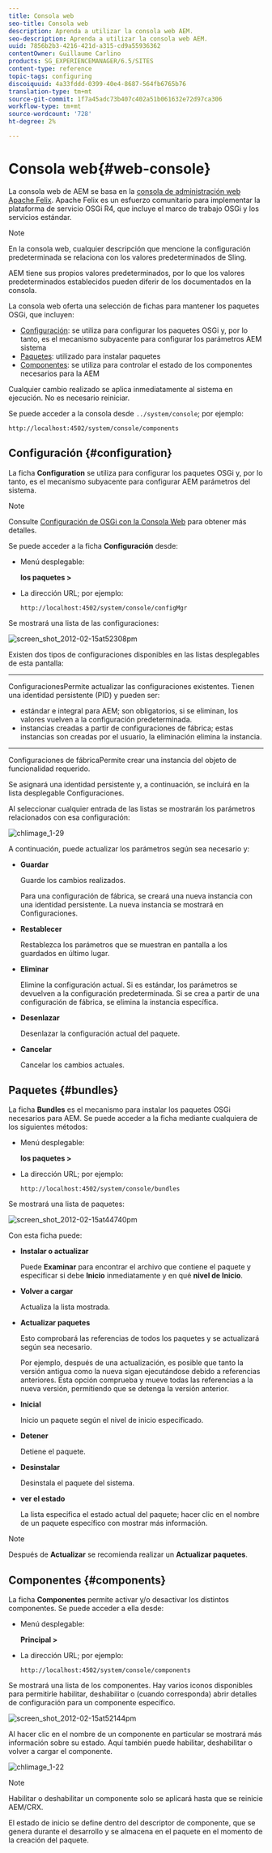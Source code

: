 ```yaml
---
title: Consola web
seo-title: Consola web
description: Aprenda a utilizar la consola web AEM.
seo-description: Aprenda a utilizar la consola web AEM.
uuid: 7856b2b3-4216-421d-a315-cd9a55936362
contentOwner: Guillaume Carlino
products: SG_EXPERIENCEMANAGER/6.5/SITES
content-type: reference
topic-tags: configuring
discoiquuid: 4a33fddd-0399-40e4-8687-564fb6765b76
translation-type: tm+mt
source-git-commit: 1f7a45adc73b407c402a51b061632e72d97ca306
workflow-type: tm+mt
source-wordcount: '728'
ht-degree: 2%

---
```



# Consola web{#web-console}

La consola web de AEM se basa en la [consola de administración web Apache Felix](https://felix.apache.org/documentation/subprojects/apache-felix-web-console.html). Apache Felix es un esfuerzo comunitario para implementar la plataforma de servicio OSGi R4, que incluye el marco de trabajo OSGi y los servicios estándar.

>[!NOTE]
>
>En la consola web, cualquier descripción que mencione la configuración predeterminada se relaciona con los valores predeterminados de Sling.
>
>AEM tiene sus propios valores predeterminados, por lo que los valores predeterminados establecidos pueden diferir de los documentados en la consola.

La consola web oferta una selección de fichas para mantener los paquetes OSGi, que incluyen:

* [Configuración](#configuration): se utiliza para configurar los paquetes OSGi y, por lo tanto, es el mecanismo subyacente para configurar los parámetros AEM sistema
* [Paquetes](#bundles): utilizado para instalar paquetes
* [Componentes](#components): se utiliza para controlar el estado de los componentes necesarios para la AEM

Cualquier cambio realizado se aplica inmediatamente al sistema en ejecución. No es necesario reiniciar.

Se puede acceder a la consola desde `../system/console`; por ejemplo:

`http://localhost:4502/system/console/components`

## Configuración {#configuration}

La ficha **Configuration** se utiliza para configurar los paquetes OSGi y, por lo tanto, es el mecanismo subyacente para configurar AEM parámetros del sistema.

>[!NOTE]
>
>Consulte [Configuración de OSGi con la Consola Web](/help/sites-deploying/configuring-osgi.md) para obtener más detalles.

Se puede acceder a la ficha **Configuración** desde:

* Menú desplegable:

   **los paquetes >**

* La dirección URL; por ejemplo:

   `http://localhost:4502/system/console/configMgr`

Se mostrará una lista de las configuraciones:

![screen_shot_2012-02-15at52308pm](assets/screen_shot_2012-02-15at52308pm.png)

Existen dos tipos de configuraciones disponibles en las listas desplegables de esta pantalla:

* ****
ConfiguracionesPermite actualizar las configuraciones existentes. Tienen una identidad persistente (PID) y pueden ser:

   * estándar e integral para AEM; son obligatorios, si se eliminan, los valores vuelven a la configuración predeterminada.
   * instancias creadas a partir de configuraciones de fábrica; estas instancias son creadas por el usuario, la eliminación elimina la instancia.

* ****
Configuraciones de fábricaPermite crear una instancia del objeto de funcionalidad requerido.

   Se asignará una identidad persistente y, a continuación, se incluirá en la lista desplegable Configuraciones.

Al seleccionar cualquier entrada de las listas se mostrarán los parámetros relacionados con esa configuración:

![chlimage_1-29](assets/chlimage_1-21a.png)

A continuación, puede actualizar los parámetros según sea necesario y:

* **Guardar**

   Guarde los cambios realizados.

   Para una configuración de fábrica, se creará una nueva instancia con una identidad persistente. La nueva instancia se mostrará en Configuraciones.

* **Restablecer**

   Restablezca los parámetros que se muestran en pantalla a los guardados en último lugar.

* **Eliminar**

   Elimine la configuración actual. Si es estándar, los parámetros se devuelven a la configuración predeterminada. Si se crea a partir de una configuración de fábrica, se elimina la instancia específica.

* **Desenlazar**

   Desenlazar la configuración actual del paquete.

* **Cancelar**

   Cancelar los cambios actuales.

## Paquetes {#bundles}

La ficha **Bundles** es el mecanismo para instalar los paquetes OSGi necesarios para AEM. Se puede acceder a la ficha mediante cualquiera de los siguientes métodos:

* Menú desplegable:

   **los paquetes >**

* La dirección URL; por ejemplo:

   `http://localhost:4502/system/console/bundles`

Se mostrará una lista de paquetes:

![screen_shot_2012-02-15at44740pm](assets/screen_shot_2012-02-15at44740pm.png)

Con esta ficha puede:

* **Instalar o actualizar**

   Puede **Examinar** para encontrar el archivo que contiene el paquete y especificar si debe **Inicio** inmediatamente y en qué **nivel de Inicio**.

* **Volver a cargar**

   Actualiza la lista mostrada.

* **Actualizar paquetes**

   Esto comprobará las referencias de todos los paquetes y se actualizará según sea necesario.

   Por ejemplo, después de una actualización, es posible que tanto la versión antigua como la nueva sigan ejecutándose debido a referencias anteriores. Esta opción comprueba y mueve todas las referencias a la nueva versión, permitiendo que se detenga la versión anterior.

* **Inicial**

   Inicio un paquete según el nivel de inicio especificado.

* **Detener**

   Detiene el paquete.

* **Desinstalar**

   Desinstala el paquete del sistema.

* **ver el estado**

   La lista especifica el estado actual del paquete; hacer clic en el nombre de un paquete específico con mostrar más información.

>[!NOTE]
>
>Después de **Actualizar** se recomienda realizar un **Actualizar paquetes**.

## Componentes {#components}

La ficha **Componentes** permite activar y/o desactivar los distintos componentes. Se puede acceder a ella desde:

* Menú desplegable:

   **Principal >**

* La dirección URL; por ejemplo:

   `http://localhost:4502/system/console/components`

Se mostrará una lista de los componentes. Hay varios iconos disponibles para permitirle habilitar, deshabilitar o (cuando corresponda) abrir detalles de configuración para un componente específico.

![screen_shot_2012-02-15at52144pm](assets/screen_shot_2012-02-15at52144pm.png)

Al hacer clic en el nombre de un componente en particular se mostrará más información sobre su estado. Aquí también puede habilitar, deshabilitar o volver a cargar el componente.

![chlimage_1-22](assets/chlimage_1-22a.png)

>[!NOTE]
>
>Habilitar o deshabilitar un componente solo se aplicará hasta que se reinicie AEM/CRX.
>
>El estado de inicio se define dentro del descriptor de componente, que se genera durante el desarrollo y se almacena en el paquete en el momento de la creación del paquete.

